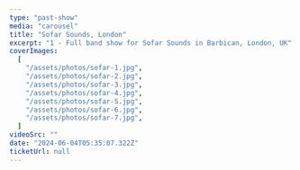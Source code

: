 ```yaml
---
type: "past-show"
media: "carousel"
title: "Sofar Sounds, London"
excerpt: "1 - Full band show for Sofar Sounds in Barbican, London, UK"
coverImages:
  [
    "/assets/photos/sofar-1.jpg",
    "/assets/photos/sofar-2.jpg",
    "/assets/photos/sofar-3.jpg",
    "/assets/photos/sofar-4.jpg",
    "/assets/photos/sofar-5.jpg",
    "/assets/photos/sofar-6.jpg",
    "/assets/photos/sofar-7.jpg",
  ]
videoSrc: ""
date: "2024-06-04T05:35:07.322Z"
ticketUrl: null
---
```

